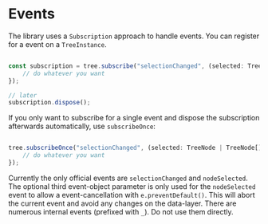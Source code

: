 
# Events

The library uses a `Subscription` approach to handle events. You can register for a event on a `TreeInstance`.

```js

const subscription = tree.subscribe("selectionChanged", (selected: TreeNode | TreeNode[], eventName: string, e?: Event) => {
    // do whatever you want
});

// later
subscription.dispose();
```

If you only want to subscribe for a single event and dispose the subscription afterwards automatically, use `subscribeOnce`:

```js

tree.subscribeOnce("selectionChanged", (selected: TreeNode | TreeNode[], eventName: string, e?: Event) => {
    // do whatever you want
});
```

Currently the only official events are `selectionChanged` and `nodeSelected`. The optional third event-object parameter is only used for the `nodeSelected`
event to allow a event-cancellation with `e.preventDefault()`. This will abort the current event and avoid any changes on the data-layer.
There are numerous internal events (prefixed with `_`). Do not use them directly.
